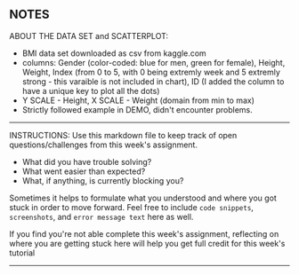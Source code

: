 ## NOTES

ABOUT THE DATA SET and SCATTERPLOT:
- BMI data set downloaded as csv from kaggle.com
- columns: Gender (color-coded: blue for men, green for female), Height, Weight, Index (from 0 to 5, with 0 being extremly week and 5 extremly strong - this varaible is not included in chart), ID (I added the column to have a unique key to plot all the dots)
- Y SCALE - Height, X SCALE - Weight (domain from min to max)
- Strictly followed example in DEMO, didn't encounter problems.

-----------
INSTRUCTIONS:
Use this markdown file to keep track of open questions/challenges from this week's assignment.
- What did you have trouble solving?
- What went easier than expected?
- What, if anything, is currently blocking you?

Sometimes it helps to formulate what you understood and where you got stuck in order to move forward. Feel free to include `code snippets`, `screenshots`, and `error message text` here as well.

If you find you're not able complete this week's assignment, reflecting on where you are getting stuck here will help you get full credit for this week's tutorial

------------
